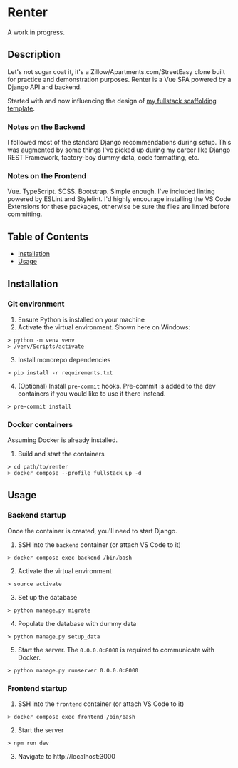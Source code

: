 # Renter

A work in progress.

## Description

Let's not sugar coat it, it's a Zillow/Apartments.com/StreetEasy clone built for practice and demonstration purposes. Renter is a Vue SPA powered by a Django API and backend.

Started with and now influencing the design of [my fullstack scaffolding template](https://github.com/jjsiman/fullstack-docker-template).

### Notes on the Backend

I followed most of the standard Django recommendations during setup. This was augmented by some things I've picked up during my career like Django REST Framework, factory-boy dummy data, code formatting, etc.

### Notes on the Frontend
Vue. TypeScript. SCSS. Bootstrap. Simple enough. I've included linting powered by ESLint and Stylelint. I'd highly encourage installing the VS Code Extensions for these packages, otherwise be sure the files are linted before committing.


## Table of Contents

- [Installation](#installation)
- [Usage](#usage)

## Installation


### Git environment


1. Ensure Python is installed on your machine
2. Activate the virtual environment. Shown here on Windows:
```
> python -m venv venv
> /venv/Scripts/activate
```
3. Install monorepo dependencies
```
> pip install -r requirements.txt
```
4. (Optional) Install `pre-commit` hooks. Pre-commit is added to the dev containers if you would like to use it there instead.
```
> pre-commit install
```

### Docker containers

Assuming Docker is already installed.

1. Build and start the containers

```
> cd path/to/renter
> docker compose --profile fullstack up -d
```

## Usage

### Backend startup

Once the container is created, you'll need to start Django.

1. SSH into the `backend` container (or attach VS Code to it)

```
> docker compose exec backend /bin/bash
```

2. Activate the virtual environment

```
> source activate
```

3. Set up the database

```
> python manage.py migrate
```

4. Populate the database with dummy data

```
> python manage.py setup_data
```

5. Start the server. The `0.0.0.0:8000` is required to communicate with Docker.

```
> python manage.py runserver 0.0.0.0:8000
```

### Frontend startup

1. SSH into the `frontend` container (or attach VS Code to it)

```
> docker compose exec frontend /bin/bash
```

2. Start the server

```
> npm run dev
```

3. Navigate to http://localhost:3000
